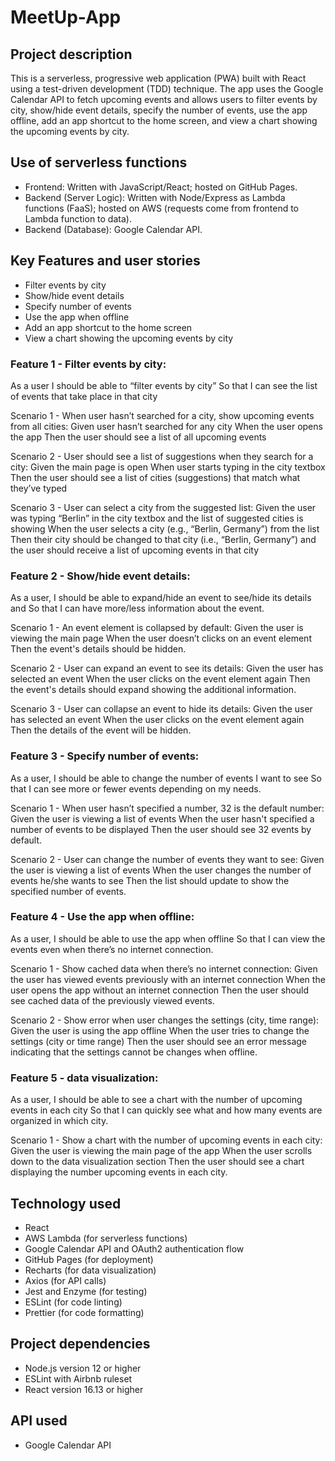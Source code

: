 # MeetUp-App

## Project description
This is a serverless, progressive web application (PWA) built with React using a test-driven development (TDD) technique. The app uses the Google Calendar API to fetch upcoming events and allows users to filter events by city, show/hide event details, specify the number of events, use the app offline, add an app shortcut to the home screen, and view a chart showing the upcoming events by city.

## Use of serverless functions
- Frontend: Written with JavaScript/React; hosted on GitHub Pages.
- Backend (Server Logic): Written with Node/Express as Lambda functions (FaaS); hosted on AWS (requests come from frontend to Lambda function to data).
- Backend (Database): Google Calendar API.

## Key Features and user stories
- Filter events by city
- Show/hide event details
- Specify number of events
- Use the app when offline
- Add an app shortcut to the home screen
- View a chart showing the upcoming events by city

### Feature 1 - Filter events by city:

As a user
I should be able to “filter events by city”
So that I can see the list of events that take place in that city

Scenario 1 - When user hasn’t searched for a city, show upcoming events from all cities:
Given user hasn’t searched for any city
When the user opens the app
Then the user should see a list of all upcoming events

Scenario 2 - User should see a list of suggestions when they search for a city:
Given the main page is open
When user starts typing in the city textbox
Then the user should see a list of cities (suggestions) that match what they’ve typed

Scenario 3 - User can select a city from the suggested list:
Given the user was typing “Berlin” in the city textbox and the list of suggested cities is showing
When the user selects a city (e.g., “Berlin, Germany”) from the list
Then their city should be changed to that city (i.e., “Berlin, Germany”) and the user should receive a list of upcoming events in that city

### Feature 2 - Show/hide event details:

As a user,
I should be able to expand/hide an event to see/hide its details and 
So that I can have more/less information about the event. 

Scenario 1 - An event element is collapsed by default:
Given the user is viewing the main page
When the user doesn’t clicks on an event element
Then the event's details should be hidden. 

Scenario 2 - User can expand an event to see its details:
Given the user has selected an event
When the user clicks on the event element again
Then the event's details should expand showing the additional information.

Scenario 3 - User can collapse an event to hide its details:
Given the user has selected an event
When the user clicks on the event element again
Then the details of the event will be hidden. 
 
### Feature 3 - Specify number of events:

As a user,
I should be able to change the number of events I want to see
So that I can see more or fewer events depending on my needs.

Scenario 1 - When user hasn’t specified a number, 32 is the default number:
Given the user is viewing a list of events
When the user hasn't specified a number of events to be displayed
Then the user should see 32 events by default.

Scenario 2 - User can change the number of events they want to see:
Given the user is viewing a list of events
When the user changes the number of events he/she wants to see
Then the list should update to show the specified number of events.

### Feature 4 - Use the app when offline:

As a user,
I should be able to use the app when offline
So that I can view the events even when there’s no internet connection.

Scenario 1 - Show cached data when there’s no internet connection:
Given the user has viewed events previously with an internet connection
When the user opens the app without an internet connection
Then the user should see cached data of the previously viewed events.

Scenario 2 - Show error when user changes the settings (city, time range):
Given the user is using the app offline
When the user tries to change the settings (city or time range)
Then the user should see an error message indicating that the settings cannot be changes when offline.

### Feature 5 - data visualization:

As a user,
I should be able to see a chart with the number of upcoming events in each city
So that I can quickly see what and how many events are organized in which city.

Scenario 1 - Show a chart with the number of upcoming events in each city:
Given the user is viewing the main page of the app
When the user scrolls down to the data visualization section
Then the user should see a chart displaying the number upcoming events in each city.


## Technology used
- React
- AWS Lambda (for serverless functions)
- Google Calendar API and OAuth2 authentication flow
- GitHub Pages (for deployment)
- Recharts (for data visualization)
- Axios (for API calls)
- Jest and Enzyme (for testing)
- ESLint (for code linting)
- Prettier (for code formatting)

## Project dependencies
- Node.js version 12 or higher
- ESLint with Airbnb ruleset
- React version 16.13 or higher

## API used
- Google Calendar API
